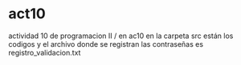 # act10
actividad 10 de programacion II / en ac10 en la carpeta src están los codigos y el archivo donde se registran las contraseñas es registro_validacion.txt
